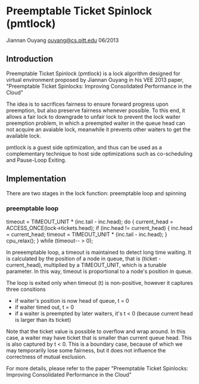 # Preemptable Ticket Spinlock (pmtlock)
Jiannan Ouyang
ouyang@cs.pitt.edu
06/2013

## Introduction
Preemptable Ticket Spinlock (pmtlock) is a lock algorithm designed for virtual
environment proposed by Jiannan Ouyang in his VEE 2013 paper, 
"Preemptable Ticket Spinlocks: Improving Consolidated Performance in the Cloud"

The idea is to sacrifices fairness to ensure forward progress upon preemption, 
but also preserve fairness whenever possible. To this end, it allows a fair lock 
to downgrade to unfair lock to prevent the lock waiter preemption problem, in which 
a preempted waiter in the queue head can not acquire an avaiable lock, meanwhile it 
prevents other waiters to get the available lock.

pmtlock is a guest side optimization, and thus can be used as a complementary 
technique to host side optimizations such as co-scheduling and Pause-Loop Exiting.

## Implementation
There are two stages in the lock function: preemptable loop and spinning

### preemptable loop

timeout =  TIMEOUT_UNIT * (inc.tail - inc.head);
do {
	current_head = ACCESS_ONCE(lock->tickets.head);
	if (inc.head != current_head) {
		inc.head = current_head;
		timeout =  TIMEOUT_UNIT * (inc.tail - inc.head);
	}
	cpu_relax();
} while (timeout-- > 0);

In preeemptable loop, a timeout is maintained to detect long time waiting.
It is calculated by the position of a node in queue, that is (ticket - current_head),
multiplied by a TIMEOUT_UNIT, which is a tunable parameter. In this way, timeout
is proportional to a node's position in queue.

The loop is exited only when timeout (t) is non-positive, however it captures three consitions
* if waiter's position is now head of queue, t = 0
* if waiter timed out, t = 0
* if a waiter is preempted by later waiters, it's t < 0 (because current head is larger than its ticket)

Note that the ticket value is possible to overflow and wrap around. In this case, a waiter may have ticket 
that is smaller than current queue head. This is also captured by t < 0. This is a boundary case, because of
which we may temporarily lose some fairness, but it does not influence the correctness of mutual exclusion.

For more details, please refer to the paper 
"Preemptable Ticket Spinlocks: Improving Consolidated Performance in the Cloud"
